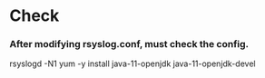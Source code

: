 # Check

### After modifying rsyslog.conf, must check the config.

  rsyslogd -N1
  yum -y install java-11-openjdk java-11-openjdk-devel

